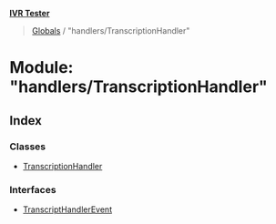 **[IVR Tester](../README.md)**

> [Globals](../README.md) / "handlers/TranscriptionHandler"

# Module: "handlers/TranscriptionHandler"

## Index

### Classes

* [TranscriptionHandler](../classes/_handlers_transcriptionhandler_.transcriptionhandler.md)

### Interfaces

* [TranscriptHandlerEvent](../interfaces/_handlers_transcriptionhandler_.transcripthandlerevent.md)

